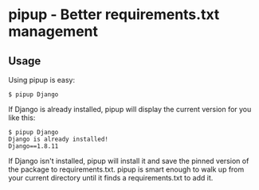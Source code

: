 # pipup - Better requirements.txt management

## Usage

Using pipup is easy:

    $ pipup Django

If Django is already installed, pipup will display the current version for you
like this:

    $ pipup Django
    Django is already installed!
    Django==1.8.11

If Django isn't installed, pipup will install it and save the pinned version of
the package to requirements.txt.  pipup is smart enough to walk up from your
current directory until it finds a requirements.txt to add it.
